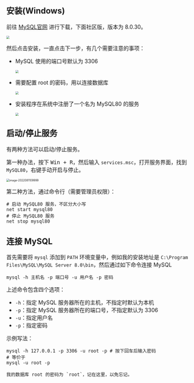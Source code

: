 ## 安装(Windows)

前往 [MySQL官网](https://www.mysql.com/) 进行下载，下面社区版，版本为 8.0.30。

<img src="https://cdn.jsdelivr.net/gh/LastKnightCoder/image-for-2022@master/1660145809564.png" style="zoom: 50%" />

然后点击安装，一直点击下一步，有几个需要注意的事项：

- MySQL 使用的端口号默认为 3306
    
    <img src="https://cdn.jsdelivr.net/gh/LastKnightCoder/image-for-2022@master/1660146603749.png" style="zoom: 50%" />

- 需要配置 root 的密码，用以连接数据库
    
    <img src="https://cdn.jsdelivr.net/gh/LastKnightCoder/image-for-2022@master/1660146730691.png" style="zoom: 50%" />

- 安装程序在系统中注册了一个名为 MySQL80 的服务
    
    <img src="https://cdn.jsdelivr.net/gh/LastKnightCoder/image-for-2022@master/1660146777468.png" style="zoom: 50%" />


## 启动/停止服务

有两种方法可以启动/停止服务。

第一种办法，按下 <kbd>Win + R</kbd>，然后输入 `services.msc`，打开服务界面，找到 `MySQL80`，右键手动开启与停止。

<img src="https://cdn.jsdelivr.net/gh/LastKnightCoder/image-for-2022@master/image-2022081109999.png" alt="image-2022081109999" style="zoom:50%;" />

第二种方法，通过命令行（需要管理员权限）：

```shell {3}
# 启动 MySQL80 服务，不区分大小写
net start mysql80
# 停止 MySQL80 服务
net stop mysql80
```

## 连接 MySQL

首先需要将 `mysql` 添加到 `PATH` 环境变量中，例如我的安装地址是 `C:\Program Files\MySQL\MySQL Server 8.0\bin`，然后通过如下命令连接 MySQL

```shell
mysql -h 主机名 -p 端口号 -u 用户名 -p 密码
```

上述命令包含四个选项：

- `-h`：指定 MySQL 服务器所在的主机，不指定时默认为本机
- `-p`：指定 MySQL 服务器所在的端口号，不指定默认为 3306
- `-u`：指定用户名
- `-p`：指定密码

示例写法：

```shell
mysql -h 127.0.0.1 -p 3306 -u root -p # 按下回车后输入密码
# 等价于
mysql -u root -p
```

```note
我的数据库 root 的密码为 `root`，记在这里，以免忘记。
```




